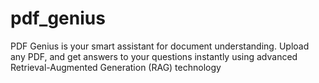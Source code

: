 # pdf_genius
PDF Genius is your smart assistant for document understanding. Upload any PDF, and get answers to your questions instantly using advanced Retrieval-Augmented Generation (RAG) technology
